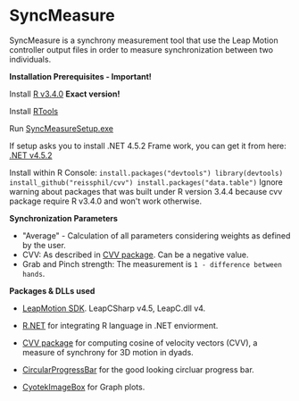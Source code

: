 # SyncMeasure
SyncMeasure is a synchrony measurement tool that use the Leap Motion controller output files in order to measure synchronization between two individuals.



**Installation Prerequisites - Important!**

Install [R v3.4.0](https://cran.r-project.org/bin/windows/base/old/3.4.0/R-3.4.0-win.exe) **Exact version!**

Install [RTools](https://cran.r-project.org/bin/windows/Rtools/Rtools35.exe)

Run [SyncMeasureSetup.exe](https://github.com/Romansko/SyncMeasure/raw/master/Releases/SyncMeasureSetup.exe)

If setup asks you to install .NET 4.5.2 Frame work, you can get it from here: [.NET v4.5.2](https://download.microsoft.com/download/B/4/1/B4119C11-0423-477B-80EE-7A474314B347/NDP452-KB2901954-Web.exe)

Install within R Console:
`
install.packages("devtools")
library(devtools)
install_github("reissphil/cvv")
install.packages("data.table")
`
Ignore warning about packages that was built under R version 3.4.4 because cvv package require R v3.4.0 and won't work otherwise.



**Synchronization Parameters**

- "Average" - Calculation of all parameters considering weights as defined by the user.
- CVV: As described in [CVV package](https://github.com/reissphil/cvv). Can be a negative value.
- Grab and Pinch strength: The measurement is `1 - difference between hands`.



**Packages & DLLs used**

- [LeapMotion SDK](https://developer.leapmotion.com/get-started/). LeapCSharp v4.5, LeapC.dll v4.

- [R.NET](https://www.nuget.org/packages/R.NET/) for integrating R language in .NET enviorment.

- [CVV package](https://github.com/reissphil/cvv) for computing cosine of velocity vectors (CVV), a measure of synchrony for 3D motion in dyads.

- [CircularProgressBar](https://www.nuget.org/packages/CircularProgressBar/) for the good looking circluar progress bar.

- [CyotekImageBox](https://www.nuget.org/packages/CyotekImageBox/) for Graph plots.

